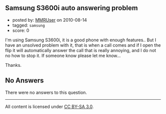 ## Samsung S3600i auto answering problem

- posted by: [MMRUser](https://stackexchange.com/users/-1/878-mmruser) on 2010-08-14
- tagged: `samsung`
- score: 0

<p>I'm using Samsung S3600i, it is a good phone with enough features.. But I have an unsolved problem with it, that is when a call comes and if I open the flip it will automatically answer the call that is really annoying, and I do not no how to stop it. If someone know please let me know...</p>

<p>Thanks. </p>


## No Answers

There were no answers to this question.


---

All content is licensed under [CC BY-SA 3.0](https://creativecommons.org/licenses/by-sa/3.0/).
